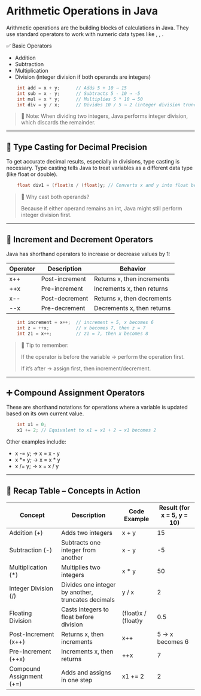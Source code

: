 # Arithmetic Operations in Java


Arithmetic operations are the building blocks of calculations in Java. They use standard operators to work with numeric data types like , , .

✅ Basic Operators

- Addition
- Subtraction
- Multiplication
- Division (integer division if both operands are integers)

```java
    int add = x + y;      // Adds 5 + 10 → 15
    int sub = x - y;      // Subtracts 5 - 10 → -5
    int mul = x * y;      // Multiplies 5 * 10 → 50
    int div = y / x;      // Divides 10 / 5 → 2 (integer division truncates decimals)
```
> 📌 Note: When dividing two integers, Java performs integer division, which discards the remainder.

---
## 🎯 Type Casting for Decimal Precision
To get accurate decimal results, especially in divisions, type casting is necessary. Type casting tells Java to treat variables as a different data type (like float or double).
```java
    float div1 = (float)x / (float)y; // Converts x and y into float before division → 0.5
```
> 📌 Why cast both operands?
>
> Because if either operand remains an int, Java might still perform integer division first.

---

## 🔁 Increment and Decrement Operators

Java has shorthand operators to increase or decrease values by 1:

| Operator | Description    | Behavior                   |
|----------|----------------|----------------------------|
| x++      | Post-increment | Returns x, then increments |
| ++x      | Pre-increment  | Increments x, then returns |
| x--      | Post-decrement | Returns x, then decrements |
| --x      | Pre-decrement  | Decrements x, then returns |

```java
    int increment = x++;  // increment = 5, x becomes 6
    int z = ++x;          // x becomes 7, then z = 7
    int z1 = x++;         // z1 = 7, then x becomes 8
```

>📌 Tip to remember:
> 
>If the operator is before the variable → perform the operation first.
> 
>If it’s after → assign first, then increment/decrement.

---

## ➕ Compound Assignment Operators
These are shorthand notations for operations where a variable is updated based on its own current value.
```java
    int x1 = 0;
    x1 += 2; // Equivalent to x1 = x1 + 2 → x1 becomes 2
```

Other examples include:
- x -= y; → x = x - y
- x *= y; → x = x * y
- x /= y; → x = x / y

---

## 🧠 Recap Table – Concepts in Action

| Concept                  | Description                                        | Code Example        | Result (for x = 5, y = 10) |
|--------------------------|----------------------------------------------------|---------------------|----------------------------|
| Addition (+)             | Adds two integers                                  | x + y               | 15                         |
| Subtraction (-)          | Subtracts one integer from another                 | x - y               | -5                         |
| Multiplication (*)       | Multiplies two integers                            | x * y               | 50                         |
| Integer Division (/)     | Divides one integer by another, truncates decimals | y / x               | 2                          |
| Floating Division        | Casts integers to float before division            | (float)x / (float)y | 0.5                        |
| Post-Increment (x++)     | Returns x, then increments                         | x++                 | 5 → x becomes 6            |
| Pre-Increment (++x)      | Increments x, then returns                         | ++x                 | 7                          |
| Compound Assignment (+=) | Adds and assigns in one step                       | x1 += 2             | 2                          |


